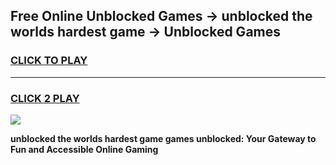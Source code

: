 
## Free Online Unblocked Games → unblocked the worlds hardest game → Unblocked Games
<h3>
<a href="https://premium.freeplayer.one?title=unblocked_the_worlds_hardest_game&ref=21F">CLICK TO PLAY</a></h3>
<hr>

<h3>
<a href="https://premium.freeplayer.one?title=unblocked_the_worlds_hardest_game&ref=21F">CLICK 2 PLAY</a>
  
</h3>

<a href="https://premium.freeplayer.one?title=unblocked_the_worlds_hardest_game&ref=21F/"><img src="https://clearcache.store/games.png"></a>


**unblocked the worlds hardest game games unblocked: Your Gateway to Fun and Accessible Online Gaming**
